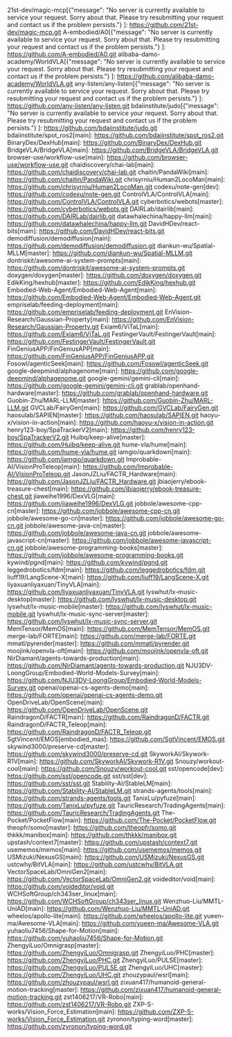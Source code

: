21st-dev/magic-mcp[{"message": "No server is currently available to service your request. Sorry about that. Please try resubmitting your request and contact us if the problem persists."}]: https://github.com/21st-dev/magic-mcp.git
A-embodied/A0[{"message": "No server is currently available to service your request. Sorry about that. Please try resubmitting your request and contact us if the problem persists."}]: https://github.com/A-embodied/A0.git
alibaba-damo-academy/WorldVLA[{"message": "No server is currently available to service your request. Sorry about that. Please try resubmitting your request and contact us if the problem persists."}]: https://github.com/alibaba-damo-academy/WorldVLA.git
any-listen/any-listen[{"message": "No server is currently available to service your request. Sorry about that. Please try resubmitting your request and contact us if the problem persists."}]: https://github.com/any-listen/any-listen.git
bdaiinstitute/judo[{"message": "No server is currently available to service your request. Sorry about that. Please try resubmitting your request and contact us if the problem persists."}]: https://github.com/bdaiinstitute/judo.git
bdaiinstitute/spot_ros2[main]: https://github.com/bdaiinstitute/spot_ros2.git
BinaryDex/DexHub[main]: https://github.com/BinaryDex/DexHub.git
BridgeVLA/BridgeVLA[main]: https://github.com/BridgeVLA/BridgeVLA.git
browser-use/workflow-use[main]: https://github.com/browser-use/workflow-use.git
chaidiscovery/chai-lab[main]: https://github.com/chaidiscovery/chai-lab.git
chaitin/PandaWiki[main]: https://github.com/chaitin/PandaWiki.git
chrisyrniu/Human2LocoMan[main]: https://github.com/chrisyrniu/Human2LocoMan.git
codexu/note-gen[dev]: https://github.com/codexu/note-gen.git
ControlVLA/ControlVLA[main]: https://github.com/ControlVLA/ControlVLA.git
cyberbotics/webots[master]: https://github.com/cyberbotics/webots.git
DAIRLab/dairlib[main]: https://github.com/DAIRLab/dairlib.git
datawhalechina/happy-llm[main]: https://github.com/datawhalechina/happy-llm.git
DavidHDev/react-bits[main]: https://github.com/DavidHDev/react-bits.git
demodiffusion/demodiffusion[main]: https://github.com/demodiffusion/demodiffusion.git
diankun-wu/Spatial-MLLM[master]: https://github.com/diankun-wu/Spatial-MLLM.git
dontriskit/awesome-ai-system-prompts[main]: https://github.com/dontriskit/awesome-ai-system-prompts.git
doxygen/doxygen[master]: https://github.com/doxygen/doxygen.git
EdikKing/hexhub[master]: https://github.com/EdikKing/hexhub.git
Embodied-Web-Agent/Embodied-Web-Agent[main]: https://github.com/Embodied-Web-Agent/Embodied-Web-Agent.git
empriselab/feeding-deployment[main]: https://github.com/empriselab/feeding-deployment.git
EnVision-Research/Gaussian-Property[main]: https://github.com/EnVision-Research/Gaussian-Property.git
Exiam6/ViTaL[main]: https://github.com/Exiam6/ViTaL.git
FestingerVault/FestingerVault[main]: https://github.com/FestingerVault/FestingerVault.git
FinGeniusAPP/FinGeniusAPP[main]: https://github.com/FinGeniusAPP/FinGeniusAPP.git
Fosowl/agenticSeek[main]: https://github.com/Fosowl/agenticSeek.git
google-deepmind/alphagenome[main]: https://github.com/google-deepmind/alphagenome.git
google-gemini/gemini-cli[main]: https://github.com/google-gemini/gemini-cli.git
grablab/openhand-hardware[master]: https://github.com/grablab/openhand-hardware.git
Guobin-Zhu/MARL-LLM[master]: https://github.com/Guobin-Zhu/MARL-LLM.git
GVCLab/FairyGen[main]: https://github.com/GVCLab/FairyGen.git
haosulab/SAPIEN[master]: https://github.com/haosulab/SAPIEN.git
haoyu-x/vision-in-action[main]: https://github.com/haoyu-x/vision-in-action.git
henry123-boy/SpaTrackerV2[main]: https://github.com/henry123-boy/SpaTrackerV2.git
Huibq/keep-alive[master]: https://github.com/Huibq/keep-alive.git
hume-vla/hume[main]: https://github.com/hume-vla/hume.git
iamgio/quarkdown[main]: https://github.com/iamgio/quarkdown.git
Improbable-AI/VisionProTeleop[main]: https://github.com/Improbable-AI/VisionProTeleop.git
JasonJZLiu/FACTR_Hardware[main]: https://github.com/JasonJZLiu/FACTR_Hardware.git
jbiaojerry/ebook-treasure-chest[main]: https://github.com/jbiaojerry/ebook-treasure-chest.git
jiaweihe1996/DexVLG[main]: https://github.com/jiaweihe1996/DexVLG.git
jobbole/awesome-cpp-cn[master]: https://github.com/jobbole/awesome-cpp-cn.git
jobbole/awesome-go-cn[master]: https://github.com/jobbole/awesome-go-cn.git
jobbole/awesome-java-cn[master]: https://github.com/jobbole/awesome-java-cn.git
jobbole/awesome-javascript-cn[master]: https://github.com/jobbole/awesome-javascript-cn.git
jobbole/awesome-programming-books[master]: https://github.com/jobbole/awesome-programming-books.git
kywind/pgnd[main]: https://github.com/kywind/pgnd.git
leggedrobotics/fdm[main]: https://github.com/leggedrobotics/fdm.git
liuff19/LangScene-X[main]: https://github.com/liuff19/LangScene-X.git
liyaxuanliyaxuan/TinyVLA[main]: https://github.com/liyaxuanliyaxuan/TinyVLA.git
lyswhut/lx-music-desktop[master]: https://github.com/lyswhut/lx-music-desktop.git
lyswhut/lx-music-mobile[master]: https://github.com/lyswhut/lx-music-mobile.git
lyswhut/lx-music-sync-server[master]: https://github.com/lyswhut/lx-music-sync-server.git
MemTensor/MemOS[main]: https://github.com/MemTensor/MemOS.git
merge-lab/FORTE[main]: https://github.com/merge-lab/FORTE.git
mmatl/pyrender[master]: https://github.com/mmatl/pyrender.git
moojink/openvla-oft[main]: https://github.com/moojink/openvla-oft.git
NirDiamant/agents-towards-production[main]: https://github.com/NirDiamant/agents-towards-production.git
NJU3DV-LoongGroup/Embodied-World-Models-Survey[main]: https://github.com/NJU3DV-LoongGroup/Embodied-World-Models-Survey.git
openai/openai-cs-agents-demo[main]: https://github.com/openai/openai-cs-agents-demo.git
OpenDriveLab/OpenScene[main]: https://github.com/OpenDriveLab/OpenScene.git
RaindragonD/FACTR[main]: https://github.com/RaindragonD/FACTR.git
RaindragonD/FACTR_Teleop[main]: https://github.com/RaindragonD/FACTR_Teleop.git
SgtVincent/EMOS[embodied_mas]: https://github.com/SgtVincent/EMOS.git
skywind3000/preserve-cd[master]: https://github.com/skywind3000/preserve-cd.git
SkyworkAI/Skywork-R1V[main]: https://github.com/SkyworkAI/Skywork-R1V.git
Snouzy/workout-cool[main]: https://github.com/Snouzy/workout-cool.git
sst/opencode[dev]: https://github.com/sst/opencode.git
sst/sst[dev]: https://github.com/sst/sst.git
Stability-AI/StableLM[main]: https://github.com/Stability-AI/StableLM.git
strands-agents/tools[main]: https://github.com/strands-agents/tools.git
TanixLu/pyfuze[main]: https://github.com/TanixLu/pyfuze.git
TauricResearch/TradingAgents[main]: https://github.com/TauricResearch/TradingAgents.git
The-Pocket/PocketFlow[main]: https://github.com/The-Pocket/PocketFlow.git
theopfr/somo[master]: https://github.com/theopfr/somo.git
thkkk/manibox[main]: https://github.com/thkkk/manibox.git
upstash/context7[master]: https://github.com/upstash/context7.git
usememos/memos[main]: https://github.com/usememos/memos.git
USMizuki/NexusGS[main]: https://github.com/USMizuki/NexusGS.git
ustcwhy/BitVLA[main]: https://github.com/ustcwhy/BitVLA.git
VectorSpaceLab/OmniGen2[main]: https://github.com/VectorSpaceLab/OmniGen2.git
voideditor/void[main]: https://github.com/voideditor/void.git
WCHSoftGroup/ch343ser_linux[main]: https://github.com/WCHSoftGroup/ch343ser_linux.git
Wenzhuo-Liu/MMTL-UniAD[main]: https://github.com/Wenzhuo-Liu/MMTL-UniAD.git
wheelos/apollo-lite[main]: https://github.com/wheelos/apollo-lite.git
yueen-ma/Awesome-VLA[main]: https://github.com/yueen-ma/Awesome-VLA.git
yuhaoliu7456/Shape-for-Motion[main]: https://github.com/yuhaoliu7456/Shape-for-Motion.git
ZhengyiLuo/Omnigrasp[master]: https://github.com/ZhengyiLuo/Omnigrasp.git
ZhengyiLuo/PHC[master]: https://github.com/ZhengyiLuo/PHC.git
ZhengyiLuo/PULSE[master]: https://github.com/ZhengyiLuo/PULSE.git
ZhengyiLuo/UHC[master]: https://github.com/ZhengyiLuo/UHC.git
zhouzypaul/wsrl[main]: https://github.com/zhouzypaul/wsrl.git
zixuan417/humanoid-general-motion-tracking[master]: https://github.com/zixuan417/humanoid-general-motion-tracking.git
zst1406217/VR-Robo[main]: https://github.com/zst1406217/VR-Robo.git
ZXP-S-works/Vision_Force_Estimation[main]: https://github.com/ZXP-S-works/Vision_Force_Estimation.git
zyronon/typing-word[master]: https://github.com/zyronon/typing-word.git

